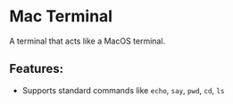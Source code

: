 # Mac Terminal
A terminal that acts like a MacOS terminal.

## Features:
- Supports standard commands like `echo`, `say`, `pwd`, `cd`, `ls`